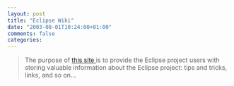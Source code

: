 ```yaml
---
layout: post
title: "Eclipse Wiki"
date: "2003-08-01T10:24:00+01:00"
comments: false
categories: 
---
```


<blockquote>The purpose of <a href="http://eclipsewiki.swiki.net/1" title="Welcome to Eclipse Wiki Wiki Web">this site </a> is to provide the Eclipse project users with storing valuable information about the Eclipse project: tips and tricks, links, and so on... <blockquote>

